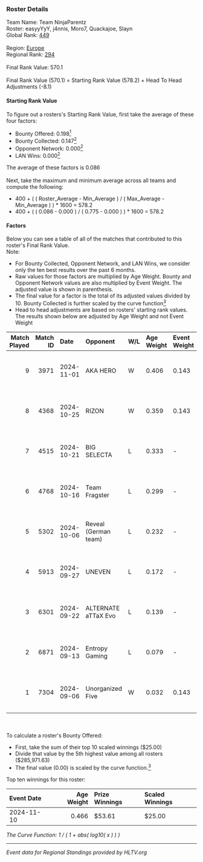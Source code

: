 ### Roster Details<br />
Team Name: Team NinjaParentz<br />
Roster: easyyYyY, j4nnis, Moro7, Quackajoe, Slayn<br />
Global Rank: [449](../../standings_global_2025_02_28.md)<br />
<br />
Region: [Europe]( ../../standings_europe_2025_02_28.md)<br />
Regional Rank: [294]( ../../standings_europe_2025_02_28.md)<br />
<br />
Final Rank Value:  570.1<br />
<br />
Final Rank Value (570.1) = Starting Rank Value (578.2) + Head To Head Adjustments (-8.1)<br />

#### Starting Rank Value<br />
To figure out a rosters's Starting Rank Value, first take the average of these four factors:<br />
- Bounty Offered: 0.198[<sup>1</sup>](#table2)
- Bounty Collected: 0.147[<sup>2</sup>](#table1)
- Opponent Network: 0.000[<sup>2</sup>](#table1)
- LAN Wins: 0.000[<sup>2</sup>](#table1)

The average of these factors is 0.086<br />
<br />
Next, take the maximum and minimum average across all teams and compute the following:<br />
- 400 + ( ( Roster_Average - Min_Average ) / ( Max_Average - Min_Average ) ) * 1600 = 578.2
- 400 + ( ( 0.086 - 0.000 ) / ( 0.775 - 0.000 ) ) * 1600 = 578.2


#### Factors<br />
Below you can see a table of all of the matches that contributed to this roster's Final Rank Value.<br />
Note:<br />

- For Bounty Collected, Opponent Network, and LAN Wins, we consider only the ten best results over the past 6 months.
- Raw values for those factors are multiplied by Age Weight. Bounty and Opponent Network values are also multiplied by Event Weight. The adjusted value is shown in parenthesis.
- The final value for a factor is the total of its adjusted values divided by 10. Bounty Collected is further scaled by the curve function[<sup>3</sup>](#curveFunction)
- Head to head adjustments are based on rosters' starting rank values. The results shown below are adjusted by Age Weight and not Event Weight
<span id="table1"></span><br />


| Match Played | Match ID | Date       | Opponent             | W/L | Age Weight | Event Weight | Bounty Collected | Opponent Network | LAN Wins  | H2H Adj. | Roster                                    |
| -: | -: | :- | :- | :- | :- | :- | :- | :- | :- | -: | :- |
|            9 |     3971 | 2024-11-01 | AKA HERO             | W   | 0.406      | 0.143        | 0.000 (0.000)    | 0.068 (0.004)    | 0 (0.000) |     7.22 | easyyYyY, j4nnis, Moro7, Quackajoe, Slayn |
|            8 |     4368 | 2024-10-25 | RIZON                | W   | 0.359      | 0.143        | 0.000 (0.000)    | 0.000 (0.000)    | 0 (0.000) |     3.14 | easyyYyY, j4nnis, Moro7, Quackajoe, Slayn |
|            7 |     4515 | 2024-10-21 | BIG SELECTA          | L   | 0.333      | -            | -                | -                | -         |    -5.17 | easyyYyY, j4nnis, Moro7, Quackajoe, Slayn |
|            6 |     4768 | 2024-10-16 | Team Fragster        | L   | 0.299      | -            | -                | -                | -         |    -4.22 | easyyYyY, j4nnis, Moro7, Quackajoe, Slayn |
|            5 |     5302 | 2024-10-06 | Reveal (German team) | L   | 0.232      | -            | -                | -                | -         |    -2.96 | easyyYyY, j4nnis, Moro7, Quackajoe, Slayn |
|            4 |     5913 | 2024-09-27 | UNEVEN               | L   | 0.172      | -            | -                | -                | -         |    -3.51 | j4nnis, Moro7, Quackajoe, Slayn, Sunk3r   |
|            3 |     6301 | 2024-09-22 | ALTERNATE aTTaX Evo  | L   | 0.139      | -            | -                | -                | -         |    -1.90 | easyyYyY, j4nnis, Moro7, Quackajoe, Slayn |
|            2 |     6871 | 2024-09-13 | Entropy Gaming       | L   | 0.079      | -            | -                | -                | -         |    -1.24 | easyyYyY, j4nnis, Moro7, Quackajoe, Slayn |
|            1 |     7304 | 2024-09-06 | Unorganized Five     | W   | 0.032      | 0.143        | 0.000 (0.000)    | 0.072 (0.000)    | 0 (0.000) |     0.52 | easyyYyY, j4nnis, Moro7, Quackajoe, Slayn |

<br />
<span id="table2"></span><br />
To calculate a roster's Bounty Offered:<br />

- First, take the sum of their top 10 scaled winnings ($25.00)
- Divide that value by the 5th highest value among all rosters ($285,971.63)
- The final value (0.00) is scaled by the curve function.[<sup>3</sup>](#curveFunction)

Top ten winnings for this roster:<br />

| Event Date | Age Weight | Prize Winnings | Scaled Winnings |
| :- | -: | :- | :- |
| 2024-11-10 |      0.466 | $53.61         | $25.00          |


<span id="curveFunction"></span>_The Curve Function: 1 / ( 1 + abs( log10( x ) ) )_<br />

---
_Event data for Regional Standings provided by HLTV.org_<br />
